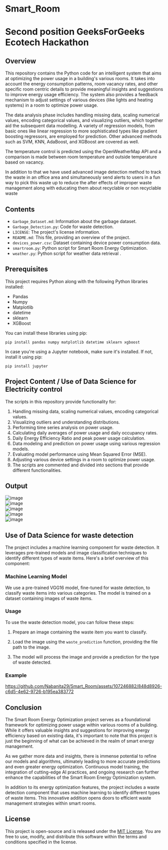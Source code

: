 # Smart_Room
# Second position GeeksForGeeks Ecotech Hackathon
## Overview

This repository contains the Python code for an intelligent system that aims at optimizing the power usage in a building's various rooms. It takes into account the energy consumption patterns, room vacancy rates, and other specific room centric details to provide meaningful insights and suggestions to improve energy usage efficiency. The system also provides a feedback mechanism to adjust settings of various devices (like lights and heating systems) in a room to optimize power usage.

The data analysis phase includes handling missing data, scaling numerical values, encoding categorical values, and visualizing outliers, which together aid the subsequent data modelling. A variety of regression models, from basic ones like linear regression to more sophisticated types like gradient boosting regressors, are employed for prediction. Other advanced methods such as SVM, KNN, AdaBoost, and XGBoost are covered as well.

The temperature control is predicted using the OpenWeatherMap API and a comparison is made between room temperature and outside temperature based on vacancy. 

In addition to that we have used advanced image detection method to track the waste in an office area and simultaneously send alerts to users in a fun way to pick this waste up to reduce the after effects of improper waste management along with educating them about recyclable or non recyclable waste

## Contents

- `Garbage_Dataset.md`: Information about the garbage dataset.
- `Garbage_Detection.py`: Code for waste detection.
- `LICENSE`: The project's license information.
- `README.md`: This file, providing an overview of the project.
- `devices_power.csv`: Dataset containing device power consumption data.
- `smartroom.py`: Python script for Smart Room Energy Optimization.
- `weather.py`: Python script for weather data retrieval .

## Prerequisites

This project requires Python along with the following Python libraries installed:

- Pandas
- Numpy
- Matplotlib
- datetime
- sklearn
- XGBoost

You can install these libraries using pip:

`pip install pandas numpy matplotlib datetime sklearn xgboost`

In case you're using a Jupyter notebook, make sure it's installed. If not, install it using pip:

`pip install jupyter`


## Project Content / Use of Data Science for Electricity control
The scripts in this repository provide functionality for:

1. Handling missing data, scaling numerical values, encoding categorical values.
2. Visualizing outliers and understanding distributions.
3. Performing time series analysis on power usage.
4. Calculating daily averages of power usage and daily occupancy rates.
5. Daily Energy Efficiency Ratio and peak power usage calculation.
6. Data modeling and prediction on power usage using various regression models.
7. Evaluating model performance using Mean Squared Error (MSE).
8. Adjusting various device settings in a room to optimize power usage.
9. The scripts are commented and divided into sections that provide different functionalities.

## Output

![image](https://github.com/Nabanita29/Smart_Room/assets/107246882/f7400565-806a-4408-8d2e-2dab667e5653)     
![image](https://github.com/Nabanita29/Smart_Room/assets/107246882/55291d6d-2a8f-4885-b491-0fe9330ab273)       
![image](https://github.com/Nabanita29/Smart_Room/assets/107246882/3d0ddf84-1037-43d1-96f1-e91251c7c54c)               
![image](https://github.com/Nabanita29/Smart_Room/assets/107246882/fda7e058-80f7-4a0e-902f-ebf2d42cfb14)      
![image](https://github.com/Nabanita29/Smart_Room/assets/107246882/085103a2-a004-49d7-962f-b1c2ca626c89)


## Use of Data Science for waste detection

The project includes a machine learning component for waste detection. It leverages pre-trained models and image classification techniques to identify different types of waste items. Here's a brief overview of this component:

### Machine Learning Model

We use a pre-trained VGG16 model, fine-tuned for waste detection, to classify waste items into various categories. The model is trained on a dataset containing images of waste items.

### Usage

To use the waste detection model, you can follow these steps:

1. Prepare an image containing the waste item you want to classify.

2. Load the image using the `waste_prediction` function, providing the file path to the image.

3. The model will process the image and provide a prediction for the type of waste detected.

### Example


https://github.com/Nabanita29/Smart_Room/assets/107246882/848d8926-c6d5-4e62-9726-b195ea383772

## Conclusion

The Smart Room Energy Optimization project serves as a foundational framework for optimizing power usage within various rooms of a building. While it offers valuable insights and suggestions for improving energy efficiency based on existing data, it's important to note that this project is just the beginning of what can be achieved in the realm of smart energy management.

As we gather more data and insights, there is immense potential to refine our models and algorithms, ultimately leading to more accurate predictions and even greater energy optimization. Continuous model training, the integration of cutting-edge AI practices, and ongoing research can further enhance the capabilities of the Smart Room Energy Optimization system.

In addition to its energy optimization features, the project includes a waste detection component that uses machine learning to identify different types of waste items. This innovative addition opens doors to efficient waste management strategies within smart rooms.


## License

This project is open-source and is released under the [MIT License](LICENSE.md). You are free to use, modify, and distribute this software within the terms and conditions specified in the license.



